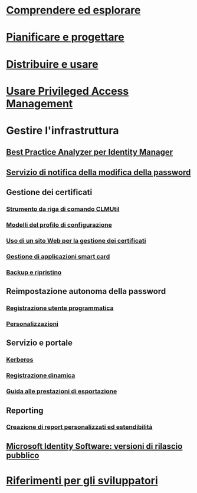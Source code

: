 
# [Comprendere ed esplorare](/microsoft-identity-manager/understand-explore/microsoft-identity-manager-2016)

# [Pianificare e progettare](/microsoft-identity-manager/plan-design/microsoft-identity-manager-2016-supported-platforms)

# [Distribuire e usare](/microsoft-identity-manager/deploy-use/microsoft-identity-manager-deploy)

# [Usare Privileged Access Management](/microsoft-identity-manager/pam/privileged-identity-management-for-active-directory-domain-services)

# Gestire l'infrastruttura

## [Best Practice Analyzer per Identity Manager](https://technet.microsoft.com/library/jj203402)

## [Servizio di notifica della modifica della password](https://technet.microsoft.com/library/e27c0bc6-c808-4fdb-9e59-58feeb419308)

## Gestione dei certificati

### [Strumento da riga di comando CLMUtil](https://technet.microsoft.com/library/cc720647)

### [Modelli del profilo di configurazione](https://technet.microsoft.com/library/cc708656)

### [Uso di un sito Web per la gestione dei certificati](https://technet.microsoft.com/library/cc720560)

### [Gestione di applicazioni smart card](https://technet.microsoft.com/library/cc708681)

### [Backup e ripristino](https://technet.microsoft.com/library/dd883245)

## Reimpostazione autonoma della password

### [Registrazione utente programmatica](https://technet.microsoft.com/library/jj134294)

### [Personalizzazioni](https://technet.microsoft.com/library/jj134312)

## Servizio e portale

### [Kerberos](https://technet.microsoft.com/library/jj134299)

### [Registrazione dinamica](/microsoft-identity-manager/infrastructure/mim-service-dynamic-logging)

### [Guida alle prestazioni di esportazione](https://technet.microsoft.com/library/hh322883)

## Reporting

### [Creazione di report personalizzati ed estendibilità](https://technet.microsoft.com/library/jj133861)

## [Microsoft Identity Software: versioni di rilascio pubblico](https://blogs.technet.microsoft.com/iamsupport/idmbuildversions/)

# [Riferimenti per gli sviluppatori](/microsoft-identity-manager/reference/microsoft-identity-manager-2016-developer-reference)

